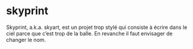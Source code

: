 # skyprint


Skyprint, a.k.a. skyart, est un projet trop stylé qui consiste à écrire dans le ciel parce que c’est trop de la balle. En revanche il faut envisager de changer le nom.
